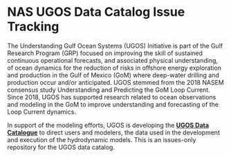 # NAS UGOS Data Catalog Issue Tracking
The Understanding Gulf Ocean Systems (UGOS) Initiative is part of the Gulf Research Program (GRP) focused on improving the skill of sustained continuous operational forecasts, and associated physical understanding, of ocean dynamics for the reduction of risks in offshore energy exploration and production in the Gulf of Mexico (GoM) where deep-water drilling and production occur and/or anticipated. UGOS stemmed from the 2018 NASEM consensus study Understanding and Predicting the GoM Loop Current. Since 2018, UGOS has supported research related to ocean observations and modeling in the GoM to improve understanding and forecasting of the Loop Current dynamics.

In support of the modeling efforts, UGOS is developing the [**UGOS Data Catalogue**](https://ugos.info) to direct users and modelers, the data used in the development and execution of the hydrodynamic models. This is an issues-only repository for the UGOS data catalog.
